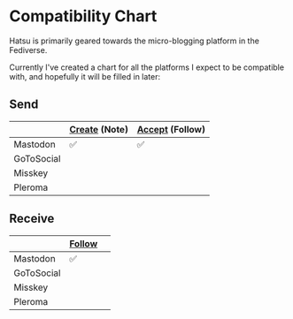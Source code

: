 # Compatibility Chart

Hatsu is primarily geared towards the micro-blogging platform in the Fediverse.

Currently I've created a chart for all the platforms I expect to be compatible with, and hopefully it will be filled in later:

## Send

|            | [Create] (Note) | [Accept] (Follow) |
| ---------- | --------------- | ----------------- |
| Mastodon   | ✅              | ✅                |
| GoToSocial |                 |                   |
| Misskey    |                 |                   |
| Pleroma    |                 |                   |

## Receive

|            | [Follow] |     |
| ---------- | -------- | --- |
| Mastodon   | ✅       |     |
| GoToSocial |          |     |
| Misskey    |          |     |
| Pleroma    |          |     |

<!-- After a period of time: if you wish to support the new platform, you can open a new discussion. -->
<!-- TODO: Akkoma & Firefish -->

[Create]: https://www.w3.org/ns/activitystreams#Note
[Accept]: https://www.w3.org/ns/activitystreams#Accept
[Follow]: https://www.w3.org/ns/activitystreams#Follow

